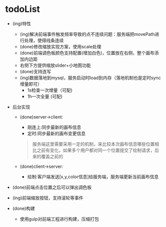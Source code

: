# todoList

* (ing)特性
    * (ing)解决前端事件触发频率导致的点不连续问题：服务端把movePath进行处理，使得线条连续
    * (done)修改缩放实现方案，使用scale处理
    * (done)前端调色板颜色支持配置(增加白色)，位置放在右侧，整个画布添加内边距
    * 右侧下方提供缩放slider+小地图功能
    * (done)支持连写
    * (ing)数据落地到mysql，服务启动时load到内存（落地机制也是定时sync增量即可）
        * 1s检查一次增量（可配)
        * 1h一次全量 (可配)

* 后台实现
    * (done)server->client:
        * 刚连上:同步最新的画布信息
        * 定时:同步最新的画布变更信息

        > 服务端这里需要采用一定的机制，来比较本次画布信息哪些位置相比之前有变化，如果多个用户都对同一个位置提交了绘制请求，后来的覆盖之前的
    * (done)client->server:
        * 绘制:客户端发送[x,y,color信息]给服务端，服务端更新当前画布信息
* (done)前端点击位置之后可以弹出调色板
* (ing)前端缩放按钮，支持滚轮等事件
* (done)构建
    * 使用gulp对前端工程进行构建，压缩打包